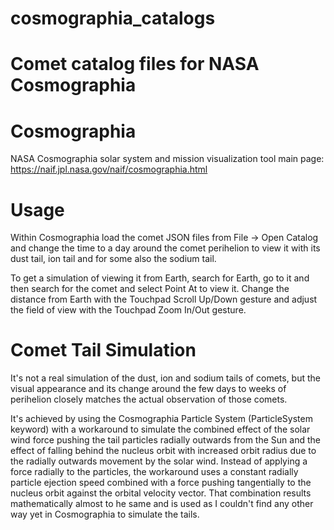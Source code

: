 # cosmographia_catalogs
# Comet catalog files for NASA Cosmographia

# Cosmographia

NASA Cosmographia solar system and mission visualization tool main page: https://naif.jpl.nasa.gov/naif/cosmographia.html

# Usage

Within Cosmographia load the comet JSON files from File -> Open Catalog and change the time to a day around the comet perihelion to view it with its dust tail, ion tail and for some also the sodium tail. 

To get a simulation of viewing it from Earth, search for Earth, go to it and then search for the comet and select Point At to view it. Change the distance from Earth with the Touchpad Scroll Up/Down gesture and adjust the field of view with the Touchpad Zoom In/Out gesture.

# Comet Tail Simulation

It's not a real simulation of the dust, ion and sodium tails of comets, but the visual appearance and its change around the few days to weeks of perihelion closely matches the actual observation of those comets.

It's achieved by using the Cosmographia Particle System (ParticleSystem keyword) with a workaround to simulate the combined effect of the solar wind force pushing the tail particles radially outwards from the Sun and the effect of falling behind the nucleus orbit with increased orbit radius due to the radially outwards movement by the solar wind. Instead of applying a force radially to the particles, the workaround uses a constant radially particle ejection speed combined with a force pushing tangentially to the nucleus orbit against the orbital velocity vector. That combination results mathematically almost to he same and is used as I couldn't find any other way yet in Cosmographia to simulate the tails.
